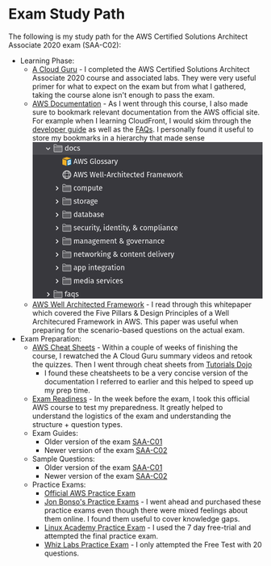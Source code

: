 # Exam Study Path

The following is my study path for the AWS Certified Solutions Architect Associate 2020 exam (SAA-C02):

- Learning Phase:
    - [A Cloud Guru](https://acloud.guru/learn/aws-certified-solutions-architect-associate) - I completed the AWS Certified Solutions Architect Associate 2020 course and associated labs. They were very useful primer for what to expect on the exam but from what I gathered, taking the course alone isn't enough to pass the exam.
    - [AWS Documentation](https://docs.aws.amazon.com/) - As I went through this course, I also made sure to bookmark relevant documentation from the AWS official site. For example when I learning CloudFront, I would skim through the [developer guide](https://docs.aws.amazon.com/AmazonCloudFront/latest/DeveloperGuide/Introduction.html) as well as the [FAQs](https://aws.amazon.com/cloudfront/faqs/). I personally found it useful to store my bookmarks in a hierarchy that made sense
            <div align="center">
              <img src="./img/aws_bookmarks.png" width="500">
            </div>
    - [AWS Well Architected Framework](https://d1.awsstatic.com/whitepapers/architecture/AWS_Well-Architected_Framework.pdf) - I read through this whitepaper which covered the Five Pillars & Design Principles of a Well Architecured Framework in AWS. This paper was useful when preparing for the scenario-based questions on the actual exam.
- Exam Preparation:
    - [AWS Cheat Sheets](https://tutorialsdojo.com/aws-cheat-sheets/) - Within a couple of weeks of finishing the course, I rewatched the A Cloud Guru summary videos and retook the quizzes. Then I went through cheat sheets from [Tutorials Dojo](https://tutorialsdojo.com/)
        - I found these cheatsheets to be a very concise version of the documentation I referred to earlier and this helped to speed up my prep time.
    - [Exam Readiness](https://www.aws.training/Details/Curriculum?id=20685) - In the week before the exam, I took this official AWS course to test my preparedness. It greatly helped to understand the logistics of the exam and understanding the structure + question types.
    - Exam Guides:
        - Older version of the exam [SAA-C01](https://d1.awsstatic.com/training-and-certification/docs-sa-assoc/AWS_Certified_Solutions_Architect_Associate-Exam_Guide_1.8.pdf)
        - Newer version of the exam [SAA-C02](https://d1.awsstatic.com/training-and-certification/docs-sa-assoc/AWS-Certified-Solutions-Architect-Associate_Exam-Guide.pdf)
    - Sample Questions:
        - Older version of the exam [SAA-C01](https://d1.awsstatic.com/training-and-certification/docs/AWS_Certified_Solutions_Architect_Associate_Sample_Questions.pdf)
        - Newer version of the exam [SAA-C02](https://d1.awsstatic.com/training-and-certification/docs-sa-assoc/AWS-Certified-Solutions-Architect-Associate-Exam-Guide_v1.1_2019_08_27_FINAL.pdf)
    - Practice Exams:
        - [Official AWS Practice Exam](https://aws.amazon.com/certification/certification-prep/)
        - [Jon Bonso's Practice Exams](https://portal.tutorialsdojo.com/courses/aws-certified-solutions-architect-associate-practice-exams/) - I went ahead and purchased these practice exams even though there were mixed feelings about them online. I found them useful to cover knowledge gaps.
        - [Linux Academy Practice Exam](https://linuxacademy.com/course/aws-certified-solutions-architect-2019-associate-level/) - I used the 7 day free-trial and attempted the final practice exam.
        - [Whiz Labs Practice Exam](https://www.whizlabs.com/aws-solutions-architect-associate/) - I only attempted the Free Test with 20 questions.
